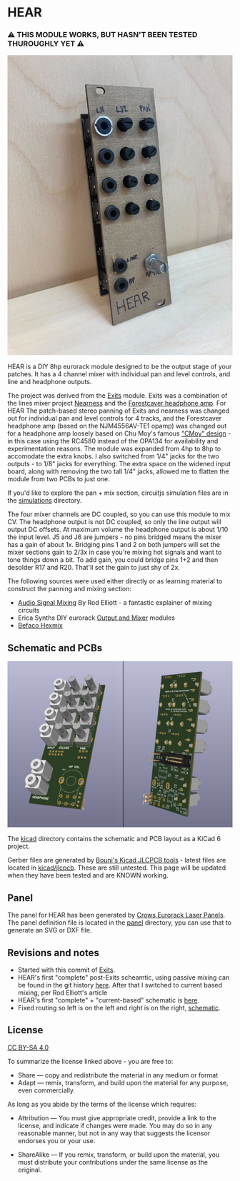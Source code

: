 # HEAR

### ⚠️ THIS MODULE WORKS, BUT HASN'T BEEN TESTED THUROUGHLY YET ⚠️

![exits](img/HEAR-proto.jpg)

HEAR is a DIY 8hp eurorack module designed to be the output stage of your patches. It has a 4 channel mixer with individual pan and level controls, and line and headphone outputs.

The project was derived from the [Exits](https://github.com/ramphands/Exits) module. Exits was a combination of the lines mixer project [Nearness](https://github.com/sarnesjo/nearness) and the [Forestcaver headphone amp](https://github.com/forestcaver/Analog-Voice/tree/master/AJH_Headphone_Amp). For HEAR The patch-based stereo panning of Exits and nearness was changed out for individual pan and level controls for 4 tracks, and the Forestcaver headphone amp (based on the NJM4556AV-TE1 opamp) was changed out for a headphone amp loosely based on Chu Moy's famous ["CMoy" design](https://web.archive.org/web/20021223020724/http://headwize2.powerpill.org/projects/showproj.php?file=cmoy2_prj.htm) - in this case using the RC4580 instead of the OPA134 for availability and experimentation reasons. The module was expanded from 4hp to 8hp to accomodate the extra knobs. I also switched from 1/4" jacks for the two outputs - to 1/8" jacks for everything. The extra space on the widened input board, along with removing the two tall 1/4" jacks, allowed me to flatten the module from two PCBs to just one.

If you'd like to explore the pan + mix section, circuitjs simulation files are in the [simulations](simulations) directory.

The four mixer channels are DC coupled, so you can use this module to mix CV. The headphone output is not DC coupled, so only the line output will output DC offsets. At maximum volume the headphone output is about 1/10 the input level. J5 and J6 are jumpers - no pins bridged means the mixer has a gain of about 1x. Bridging pins 1 and 2 on both jumpers will set the mixer sections gain to 2/3x in case you're mixing hot signals and want to tone things down a bit. To add gain, you could bridge pins 1+2 and then desolder R17 and R20. That'll set the gain to just shy of 2x.

The following sources were used either directly or as learning material to construct the panning and mixing section:

- [Audio Signal Mixing](https://sound-au.com/articles/audio-mixing.htm) By Rod Elliott - a fantastic explainer of mixing circuits
- Erica Synths DIY eurorack [Output and Mixer](https://github.com/erica-synths/diy-eurorack) modules
- [Befaco Hexmix](http://www.befaco.org/hexmix/)

## Schematic and PCBs

![exits](img/HEAR-3d.jpg)

The [kicad](kicad) directory contains the schematic and PCB layout as a KiCad 6 project.

Gerber files are generated by [Bouni's Kicad JLCPCB tools](https://github.com/Bouni/kicad-jlcpcb-tools) - latest files are located in [kicad/jlcpcb](kicad/jlcpcb). These are still untested. This page will be updated when they have been tested and are KNOWN working.

## Panel

The panel for HEAR has been generated by [Crows Eurorack Laser Panels](https://crowselectromusic.com/tools/laser/panels/). The panel definition file is located in the [panel](panel) directory, ypu can use that to generate an SVG or DXF file.

## Revisions and notes 

- Started with this commit of [Exits](https://github.com/ramphands/Exits/tree/e56ce6f3a76ff6dc0b776ba10d0bfae7fea7ace0).
- HEAR's first "complete" post-Exits scheamtic, using passive mixing can be found in the git history [here](https://github.com/crowselectromusic/HEAR/blob/65a9d2693df2f5ae9116ffd591f22e5cf609d3db/exits%20schematic.april12th.pdf). After that I switched to current based mixing, per Rod Elliott's article
- HEAR's first "complete" + "current-based" schematic is [here](https://github.com/crowselectromusic/HEAR/tree/e56ce6f3a76ff6dc0b776ba10d0bfae7fea7ace0).
- Fixed routing so left is on the left and right is on the right, [schematic](https://github.com/crowselectromusic/HEAR/blob/033efc4fa74acb90b556fa5d66f9de59aaeca7dc/exits%20schematic.pdf).

## License

[CC BY-SA 4.0](http://creativecommons.org/licenses/by-sa/4.0/)

To summarize the license linked above - you are free to:

* Share — copy and redistribute the material in any medium or format
* Adapt — remix, transform, and build upon the material
for any purpose, even commercially. 

As long as you abide by the terms of the license which requires:

* Attribution — You must give appropriate credit, provide a link to the license, and indicate if changes were made. You may do so in any reasonable manner, but not in any way that suggests the licensor endorses you or your use.

* ShareAlike — If you remix, transform, or build upon the material, you must distribute your contributions under the same license as the original. 
